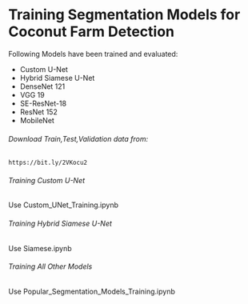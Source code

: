 # Training Segmentation Models for Coconut Farm Detection
Following Models have been trained and evaluated:
- Custom U-Net
- Hybrid Siamese U-Net
- DenseNet 121
- VGG 19
- SE-ResNet-18
- ResNet 152
- MobileNet

###### Download Train,Test,Validation data from:
```
https://bit.ly/2VKocu2
```

###### Training Custom U-Net
Use Custom_UNet_Training.ipynb

###### Training Hybrid Siamese U-Net
Use Siamese.ipynb

###### Training All Other Models
Use Popular_Segmentation_Models_Training.ipynb